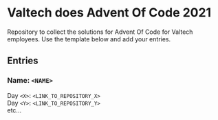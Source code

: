 # Valtech does Advent Of Code 2021
Repository to collect the solutions for Advent Of Code for Valtech employees. Use the template below and add your entries.

## Entries
### Name: `<NAME>`
Day `<X>`: `<LINK_TO_REPOSITORY_X>`  
Day `<Y>`: `<LINK_TO_REPOSITORY_Y>`  
etc...
